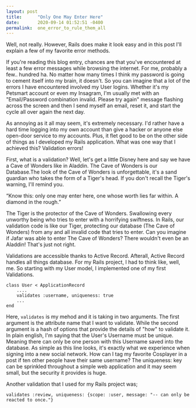 ```yaml
---
layout: post
title:      "Only One May Enter Here"
date:       2020-09-14 01:52:51 -0400
permalink:  one_error_to_rule_them_all
---
```



Well, not really. However, Rails does make it look easy and in this post I'll explain a few of my favorite error methods.

If you're reading this blog entry, chances are that you've encountered at least a few error messages while browsing the internet. For me, probably a few.. hundred ha. No matter how many times I think my password is going to cement itself into my brain, it doesn't. So you can imagine that a lot of the errors I have encountered involved my User logins. Whether it's my Petsmart account or even my Insagram, I'm usually met with an "Email/Password combination invalid. Please try again" message flashing across the screen and then I send myself an email, reset it, and start the cycle all over again the next day.

As annoying as it all may seem, it's extremely necessary. I'd rather have a hard time logging into my own account than give a hacker or anyone else open-door service to my accounts. Plus, it flet good to be on the other side of things as I developed my Rails application. What was one way that I achieved this? Validation errors!

First, what is a validation? Well, let's get a little Disney here and say we have a Cave of Wonders like in Aladdin. The Cave of Wonders is our Database.The look of the Cave of Wonders is unforgettable, it's a sand guardian who takes the form of a Tiger's head. If you don't recall the Tiger's warning, I'll remind you. 

“Know this: only one may enter here, one whose worth lies far within. A diamond in the rough.”

The Tiger is the protector of the Cave of Wonders. Swallowing every unworthy being who tries to enter with a horrifying swiftness. In Rails, our validation code is like our Tiger, protecting our database (The Cave of Wonders) from any and all invalid code that tries to enter. Can you imagine if Jafar was able to enter The Cave of Wonders? There wouldn't even be an Aladdin! That's just not right.

Validations are accessible thanks to Active Record. Afterall, Active Record handles all things database. For my Rails project, I had to think like, well, me. So starting with my User model, I implemented one of my first Validations.

```
class User < ApplicationRecord
	....
	validates :username, uniqueness: true
	...
end
```

Here, `validates` is my mehod and it is taking in two  arguments. The first argument is the attribute name that I want to validate. While the second argument is a hash of options that provide the details of "how" to validate it. In plain english, I'm saying that the User's Username must be unique. Meaning there can only be one person with this Username saved into the database. As simple as this line looks, it's exactly what we experience when signing into a new social network. How can I tag my favorite Cosplayer in a post if ten other people have their same username? The uniqueness: key can be sprinkled throughout a simple web application and it may seem small, but the security it provides is huge.

Another validation that I used for my Rails project was;

```
validates :review, uniqueness: {scope: :user, message: "-- can only be reacted to once."}
```



